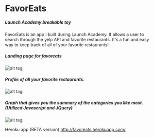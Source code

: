 
# FavorEats 
##### Launch Academy breakable toy
FavorEats is an app I built during Launch Academy. It allows a user to search through the yelp API and favorite restaurants. It's a fun and easy way to keep track of all of your favorite restaurants!

##### Landing page for favoreats
![alt tag](https://cloud.githubusercontent.com/assets/6216931/3625733/a1c02a04-0e71-11e4-94a5-0890334b991d.png)
##### Profile of all your favorite restaurants. 
![alt tag](https://cloud.githubusercontent.com/assets/6216931/3625737/a9356178-0e71-11e4-8d06-dde958258886.png)
##### Graph that gives you the summary of the categories you like most. (Utilized Javascript and JQuery)
![alt tag](https://cloud.githubusercontent.com/assets/6216931/3625734/a615fa16-0e71-11e4-952a-9e89b15f4334.png)

Heroku app (BETA version) http://favoreats.herokuapp.com/
